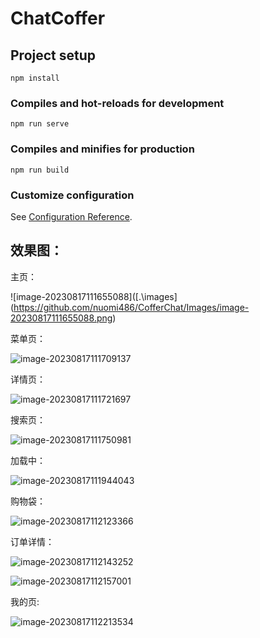# ChatCoffer

## Project setup 
```
npm install
```

### Compiles and hot-reloads for development
```
npm run serve
```

### Compiles and minifies for production
```
npm run build
```

### Customize configuration
See [Configuration Reference](https://cli.vuejs.org/config/).



## 效果图：

主页：

![image-20230817111655088]([.\images\](https://github.com/nuomi486/CofferChat/Images/image-20230817111655088.png)

菜单页：

![image-20230817111709137](images\image-20230817111709137.png)

详情页：

![image-20230817111721697](images\image-20230817111721697.png)

搜索页：

![image-20230817111750981](images\image-20230817111750981.png)

加载中：

![image-20230817111944043](images\image-20230817111944043.png)



购物袋：

![image-20230817112123366](images\image-20230817112123366.png)

订单详情：

![image-20230817112143252](images\image-20230817112143252.png)

![image-20230817112157001](images\image-20230817112157001.png)

我的页:

![image-20230817112213534](images\image-20230817112213534.png)
